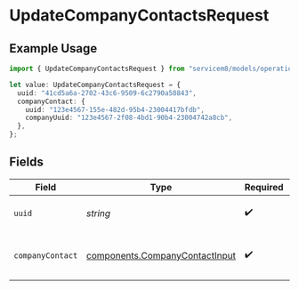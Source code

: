 # UpdateCompanyContactsRequest

## Example Usage

```typescript
import { UpdateCompanyContactsRequest } from "servicem8/models/operations";

let value: UpdateCompanyContactsRequest = {
  uuid: "41cd5a6a-2702-43c6-9509-6c2790a58843",
  companyContact: {
    uuid: "123e4567-155e-482d-95b4-23004417bfdb",
    companyUuid: "123e4567-2f08-4bd1-90b4-23004742a8cb",
  },
};
```

## Fields

| Field                                                                            | Type                                                                             | Required                                                                         | Description                                                                      |
| -------------------------------------------------------------------------------- | -------------------------------------------------------------------------------- | -------------------------------------------------------------------------------- | -------------------------------------------------------------------------------- |
| `uuid`                                                                           | *string*                                                                         | :heavy_check_mark:                                                               | UUID of the Company Contact                                                      |
| `companyContact`                                                                 | [components.CompanyContactInput](../../models/components/companycontactinput.md) | :heavy_check_mark:                                                               | Company Contact fields to update                                                 |